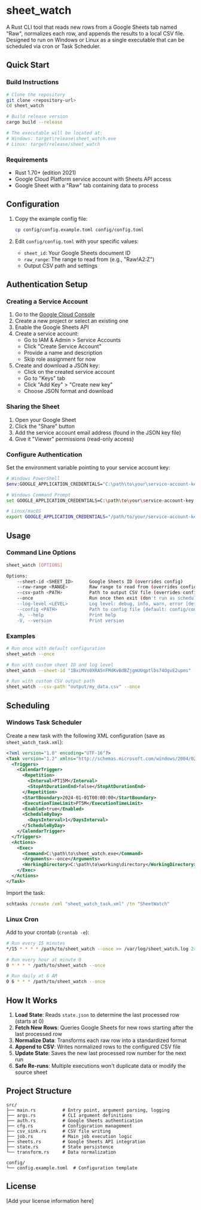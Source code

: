 # sheet_watch

A Rust CLI tool that reads new rows from a Google Sheets tab named "Raw", normalizes each row, and appends the results to a local CSV file. Designed to run on Windows or Linux as a single executable that can be scheduled via cron or Task Scheduler.

## Quick Start

### Build Instructions

```bash
# Clone the repository
git clone <repository-url>
cd sheet_watch

# Build release version
cargo build --release

# The executable will be located at:
# Windows: target\release\sheet_watch.exe
# Linux: target/release/sheet_watch
```

### Requirements

- Rust 1.70+ (edition 2021)
- Google Cloud Platform service account with Sheets API access
- Google Sheet with a "Raw" tab containing data to process

## Configuration

1. Copy the example config file:
   ```bash
   cp config/config.example.toml config/config.toml
   ```

2. Edit `config/config.toml` with your specific values:
   - `sheet_id`: Your Google Sheets document ID
   - `raw_range`: The range to read from (e.g., "Raw!A2:Z")
   - Output CSV path and settings

## Authentication Setup

### Creating a Service Account

1. Go to the [Google Cloud Console](https://console.cloud.google.com/)
2. Create a new project or select an existing one
3. Enable the Google Sheets API
4. Create a service account:
   - Go to IAM & Admin > Service Accounts
   - Click "Create Service Account"
   - Provide a name and description
   - Skip role assignment for now
5. Create and download a JSON key:
   - Click on the created service account
   - Go to "Keys" tab
   - Click "Add Key" > "Create new key"
   - Choose JSON format and download

### Sharing the Sheet

1. Open your Google Sheet
2. Click the "Share" button
3. Add the service account email address (found in the JSON key file)
4. Give it "Viewer" permissions (read-only access)

### Configure Authentication

Set the environment variable pointing to your service account key:

```bash
# Windows PowerShell
$env:GOOGLE_APPLICATION_CREDENTIALS="C:\path\to\your\service-account-key.json"

# Windows Command Prompt
set GOOGLE_APPLICATION_CREDENTIALS=C:\path\to\your\service-account-key.json

# Linux/macOS
export GOOGLE_APPLICATION_CREDENTIALS="/path/to/your/service-account-key.json"
```

## Usage

### Command Line Options

```bash
sheet_watch [OPTIONS]

Options:
    --sheet-id <SHEET_ID>      Google Sheets ID (overrides config)
    --raw-range <RANGE>        Raw range to read from (overrides config)
    --csv-path <PATH>          Path to output CSV file (overrides config)
    --once                     Run once then exit (don't run as scheduler)
    --log-level <LEVEL>        Log level: debug, info, warn, error [default: info]
    --config <PATH>            Path to config file [default: config/config.toml]
    -h, --help                 Print help
    -V, --version              Print version
```

### Examples

```bash
# Run once with default configuration
sheet_watch --once

# Run with custom sheet ID and log level
sheet_watch --sheet-id "1BxiMVs0XRA5nFMdKvBdBZjgmUUqptlbs74OgvE2upms" --log-level debug --once

# Run with custom CSV output path
sheet_watch --csv-path "output/my_data.csv" --once
```

## Scheduling

### Windows Task Scheduler

Create a new task with the following XML configuration (save as `sheet_watch_task.xml`):

```xml
<?xml version="1.0" encoding="UTF-16"?>
<Task version="1.2" xmlns="http://schemas.microsoft.com/windows/2004/02/mit/task">
  <Triggers>
    <CalendarTrigger>
      <Repetition>
        <Interval>PT15M</Interval>
        <StopAtDurationEnd>false</StopAtDurationEnd>
      </Repetition>
      <StartBoundary>2024-01-01T00:00:00</StartBoundary>
      <ExecutionTimeLimit>PT5M</ExecutionTimeLimit>
      <Enabled>true</Enabled>
      <ScheduleByDay>
        <DaysInterval>1</DaysInterval>
      </ScheduleByDay>
    </CalendarTrigger>
  </Triggers>
  <Actions>
    <Exec>
      <Command>C:\path\to\sheet_watch.exe</Command>
      <Arguments>--once</Arguments>
      <WorkingDirectory>C:\path\to\working\directory</WorkingDirectory>
    </Exec>
  </Actions>
</Task>
```

Import the task:
```cmd
schtasks /create /xml "sheet_watch_task.xml" /tn "SheetWatch"
```

### Linux Cron

Add to your crontab (`crontab -e`):

```bash
# Run every 15 minutes
*/15 * * * * /path/to/sheet_watch --once >> /var/log/sheet_watch.log 2>&1

# Run every hour at minute 0
0 * * * * /path/to/sheet_watch --once

# Run daily at 6 AM
0 6 * * * /path/to/sheet_watch --once
```

## How It Works

1. **Load State**: Reads `state.json` to determine the last processed row (starts at 0)
2. **Fetch New Rows**: Queries Google Sheets for new rows starting after the last processed row
3. **Normalize Data**: Transforms each raw row into a standardized format
4. **Append to CSV**: Writes normalized rows to the configured CSV file
5. **Update State**: Saves the new last processed row number for the next run
6. **Safe Re-runs**: Multiple executions won't duplicate data or modify the source sheet

## Project Structure

```
src/
├── main.rs          # Entry point, argument parsing, logging
├── args.rs          # CLI argument definitions
├── auth.rs          # Google Sheets authentication
├── cfg.rs           # Configuration management
├── csv_sink.rs      # CSV file writing
├── job.rs           # Main job execution logic
├── sheets.rs        # Google Sheets API integration
├── state.rs         # State persistence
└── transform.rs     # Data normalization

config/
└── config.example.toml  # Configuration template
```

## License

[Add your license information here] 